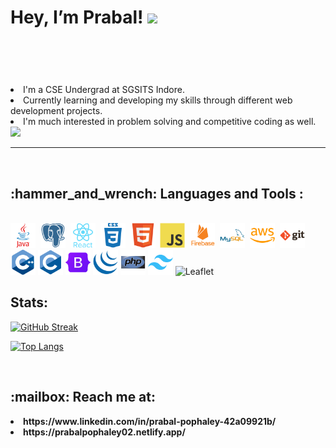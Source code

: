  <h1> Hey, I’m Prabal! <img src="https://media.giphy.com/media/hvRJCLFzcasrR4ia7z/giphy.gif" width="3.5%"/>

<img src="https://komarev.com/ghpvc/?username=praball&style=flat-square&color=blue" align="center" alt=""/> </h1>
 

<li> I'm a CSE Undergrad at SGSITS Indore.<br> </li>
<li> Currently learning and developing my skills through different web development projects.<br></li>
<li> I'm much interested in problem solving and competitive coding as well.
<img src="https://media.giphy.com/media/WUlplcMpOCEmTGBtBW/giphy.gif" width="30"><br>
</li>

<div>
  <hr>
<br>
<h2>:hammer_and_wrench: Languages and Tools : </h2>
  <br>
  <img src="https://github.com/devicons/devicon/blob/master/icons/java/java-original-wordmark.svg" title="Java" alt="Java" width="40" height="40"/>&nbsp;
  <img src="https://github.com/devicons/devicon/blob/master/icons/postgresql/postgresql-plain.svg" title="Postgres" alt="Postgres" width="40" height="40"/>&nbsp;
  <img src="https://github.com/devicons/devicon/blob/master/icons/react/react-original-wordmark.svg" title="React" alt="React" width="40" height="40"/>&nbsp;
  <img src="https://github.com/devicons/devicon/blob/master/icons/css3/css3-plain-wordmark.svg"  title="CSS3" alt="CSS" width="40" height="40"/>&nbsp;
  <img src="https://github.com/devicons/devicon/blob/master/icons/html5/html5-original.svg" title="HTML5" alt="HTML" width="40" height="40"/>&nbsp;
  <img src="https://github.com/devicons/devicon/blob/master/icons/javascript/javascript-original.svg" title="JavaScript" alt="JavaScript" width="40" height="40"/>&nbsp;
  <img src="https://github.com/devicons/devicon/blob/master/icons/firebase/firebase-plain-wordmark.svg" title="Firebase" alt="Firebase" width="40" height="40"/>&nbsp;
  <img src="https://github.com/devicons/devicon/blob/master/icons/mysql/mysql-original-wordmark.svg" title="MySQL"  alt="MySQL" width="40" height="40"/>&nbsp;
  <img src="https://github.com/devicons/devicon/blob/master/icons/amazonwebservices/amazonwebservices-plain-wordmark.svg" title="AWS" alt="AWS" width="40" height="40"/>&nbsp;
    <img src="https://github.com/devicons/devicon/blob/master/icons/git/git-original-wordmark.svg" title="Git" **alt="Git" width="40" height="40"/>
    <img src="https://github.com/devicons/devicon/blob/master/icons/cplusplus/cplusplus-original.svg" title="C++" alt="C++" width="40" height="40"/>
    <img src="https://github.com/devicons/devicon/blob/master/icons/c/c-original.svg" title="C" alt="C" width="40" height="40"/>
    <img src="https://github.com/devicons/devicon/blob/master/icons/bootstrap/bootstrap-original.svg" title="Bootstrap" alt="Bootstrap" width="40" height="40"/>
    <img src="https://github.com/devicons/devicon/blob/master/icons/jquery/jquery-original.svg" title="Jquery" alt="Jquery" width="40" height="40"/>
    <img src="https://github.com/devicons/devicon/blob/master/icons/php/php-original.svg" title="PHP" alt="PHP" width="40" height="40"/>
    <img src="https://github.com/devicons/devicon/blob/master/icons/tailwindcss/tailwindcss-plain.svg" title="TailwindCSS" alt="TailwindCSS" width="40" height="40"/>
    <img src="https://www.google.com/url?sa=i&url=https%3A%2F%2Fwww.svgrepo.com%2Fsvg%2F353991%2Fleaflet&psig=AOvVaw04vEtka7-RE9kh__FO97hL&ust=1669815021371000&source=images&cd=vfe&ved=0CBAQjRxqFwoTCKi2tPm_0_sCFQAAAAAdAAAAABAE" title="Leaflet" alt="Leaflet" width="40" height="40"/>
</div>
<h2>Stats: </h2>

[![GitHub Streak](http://github-readme-streak-stats.herokuapp.com?user=praball&theme=dark&background=000000)](https://git.io/streak-stats)


[![Top Langs](https://github-readme-stats.vercel.app/api/top-langs/?username=praball&layout=compact&theme=vision-friendly-dark)](https://github.com/anuraghazra/github-readme-stats)


<br>
 <b> <h2> :mailbox: Reach me at: </h2> 
<li> https://www.linkedin.com/in/prabal-pophaley-42a09921b/ </li>
 <li>https://prabalpophaley02.netlify.app/ </li>

<!---
praball/praball is a ✨ special ✨ repository because its `README.md` (this file) appears on your GitHub profile.
You can click the Preview link to take a look at your changes.
--->
